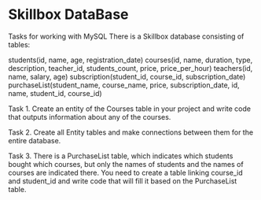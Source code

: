# Skillbox DataBase
Tasks for working with MySQL
There is a Skillbox database consisting of tables:

students(id, name, age, registration_date) courses(id, name, duration, type, description, teacher_id, students_count, price, price_per_hour) teachers(id, name, salary, age) subscription(student_id, course_id, subscription_date) purchaseList(student_name, course_name, price, subscription_date, id, name, student_id, course_id)

Task 1. Create an entity of the Courses table in your project and write code that outputs information about any of the courses.

Task 2. Create all Entity tables and make connections between them for the entire database.

Task 3. There is a PurchaseList table, which indicates which students bought which courses, but only the names of students and the names of courses are indicated there. You need to create a table linking course_id and student_id and write code that will fill it based on the PurchaseList table.
